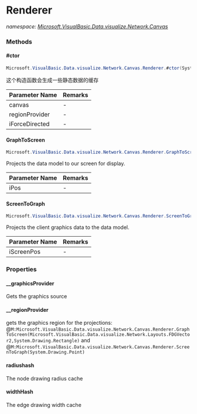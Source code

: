 ﻿# Renderer
_namespace: [Microsoft.VisualBasic.Data.visualize.Network.Canvas](./index.md)_





### Methods

#### #ctor
```csharp
Microsoft.VisualBasic.Data.visualize.Network.Canvas.Renderer.#ctor(System.Func{System.Drawing.Graphics},System.Func{System.Drawing.Rectangle},Microsoft.VisualBasic.Data.visualize.Network.Layouts.Interfaces.IForceDirected)
```
这个构造函数会生成一些静态数据的缓存

|Parameter Name|Remarks|
|--------------|-------|
|canvas|-|
|regionProvider|-|
|iForceDirected|-|


#### GraphToScreen
```csharp
Microsoft.VisualBasic.Data.visualize.Network.Canvas.Renderer.GraphToScreen(Microsoft.VisualBasic.Data.visualize.Network.Layouts.FDGVector2,System.Drawing.Rectangle)
```
Projects the data model to our screen for display.

|Parameter Name|Remarks|
|--------------|-------|
|iPos|-|


#### ScreenToGraph
```csharp
Microsoft.VisualBasic.Data.visualize.Network.Canvas.Renderer.ScreenToGraph(System.Drawing.Point)
```
Projects the client graphics data to the data model.

|Parameter Name|Remarks|
|--------------|-------|
|iScreenPos|-|



### Properties

#### __graphicsProvider
Gets the graphics source
#### __regionProvider
gets the graphics region for the projections: @``M:Microsoft.VisualBasic.Data.visualize.Network.Canvas.Renderer.GraphToScreen(Microsoft.VisualBasic.Data.visualize.Network.Layouts.FDGVector2,System.Drawing.Rectangle)`` and @``M:Microsoft.VisualBasic.Data.visualize.Network.Canvas.Renderer.ScreenToGraph(System.Drawing.Point)``
#### radiushash
The node drawing radius cache
#### widthHash
The edge drawing width cache

